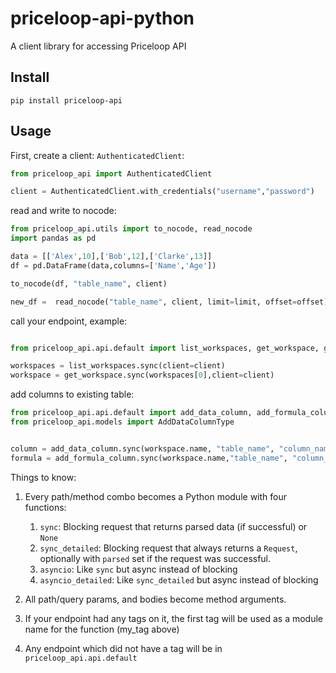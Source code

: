 # priceloop-api-python
A client library for accessing Priceloop API

## Install
```
pip install priceloop-api
```

## Usage
First, create a client:
`AuthenticatedClient`:

```python
from priceloop_api import AuthenticatedClient

client = AuthenticatedClient.with_credentials("username","password")
```

read and write to nocode:

```python
from priceloop_api.utils import to_nocode, read_nocode
import pandas as pd

data = [['Alex',10],['Bob',12],['Clarke',13]]
df = pd.DataFrame(data,columns=['Name','Age'])

to_nocode(df, "table_name", client)

new_df =  read_nocode("table_name", client, limit=limit, offset=offset)
```

call your endpoint, example:

```python

from priceloop_api.api.default import list_workspaces, get_workspace, get

workspaces = list_workspaces.sync(client=client)
workspace = get_workspace.sync(workspaces[0],client=client)

```
add columns to existing table:

```python
from priceloop_api.api.default import add_data_column, add_formula_column
from priceloop_api.models import AddDataColumnType


column = add_data_column.sync(workspace.name, "table_name", "column_name",  type=AddDataColumnType.STRING, client=client)
formula = add_formula_column.sync(workspace.name,"table_name", "column_name", content="formula", client=client)

```


Things to know:
1. Every path/method combo becomes a Python module with four functions:
    1. `sync`: Blocking request that returns parsed data (if successful) or `None`
    2. `sync_detailed`: Blocking request that always returns a `Request`, optionally with `parsed` set if the request was successful.
    3. `asyncio`: Like `sync` but async instead of blocking
    4. `asyncio_detailed`: Like `sync_detailed` but async instead of blocking

2. All path/query params, and bodies become method arguments.
3. If your endpoint had any tags on it, the first tag will be used as a module name for the function (my_tag above)
4. Any endpoint which did not have a tag will be in `priceloop_api.api.default`
